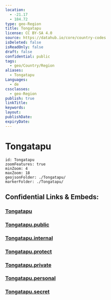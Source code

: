 ```yaml
---
location:
  - -21.17
  - 184.72
type: geo-Region
title: Tongatapu
license: CC BY-SA 4.0
source: https://datahub.io/core/country-codes
isDeleted: false
isReadOnly: false
draft: false
confidential: public
tags:
  - geo/Country/Region
aliases:
  - Tongatapu
Languages:
  - de
cssclasses:
  - geo-Region
publish: true
linkTitle:
keywords:
layout:
publishDate:
expiryDate:
---
```


# Tongatapu

```leaflet
id: Tongatapu
zoomFeatures: true 
minZoom: 4 
maxZoom: 18
geojsonFolder: ./Tongatapu/
markerFolder: ./Tongatapu/
```


## Confidential Links & Embeds: 

### [Tongatapu](/_Standards/Earth/Continent/Oceania/Polynesia/Tonga/Divisions~Tonga/Tongatapu.md) 

### [Tongatapu.public](/_public/Earth/Continent/Oceania/Polynesia/Tonga/Divisions~Tonga/Tongatapu.public.md) 

### [Tongatapu.internal](/_internal/Earth/Continent/Oceania/Polynesia/Tonga/Divisions~Tonga/Tongatapu.internal.md) 

### [Tongatapu.protect](/_protect/Earth/Continent/Oceania/Polynesia/Tonga/Divisions~Tonga/Tongatapu.protect.md) 

### [Tongatapu.private](/_private/Earth/Continent/Oceania/Polynesia/Tonga/Divisions~Tonga/Tongatapu.private.md) 

### [Tongatapu.personal](/_personal/Earth/Continent/Oceania/Polynesia/Tonga/Divisions~Tonga/Tongatapu.personal.md) 

### [Tongatapu.secret](/_secret/Earth/Continent/Oceania/Polynesia/Tonga/Divisions~Tonga/Tongatapu.secret.md)

